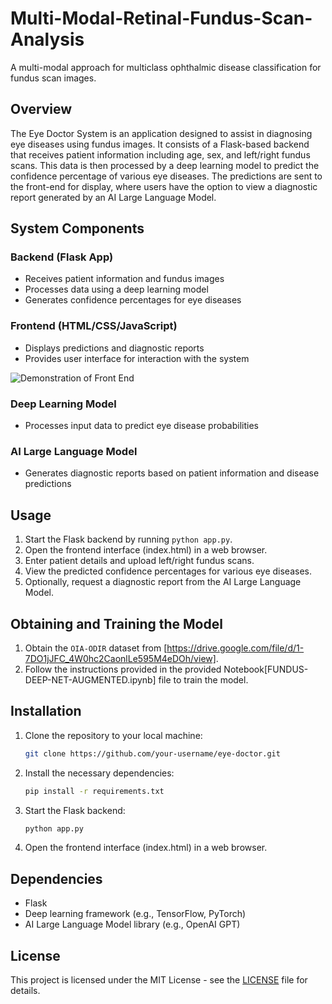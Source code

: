 # Multi-Modal-Retinal-Fundus-Scan-Analysis
A multi-modal approach for multiclass ophthalmic disease classification for fundus scan images.
## Overview
The Eye Doctor System is an application designed to assist in diagnosing eye diseases using fundus images. It consists of a Flask-based backend that receives patient information including age, sex, and left/right fundus scans. This data is then processed by a deep learning model to predict the confidence percentage of various eye diseases. The predictions are sent to the front-end for display, where users have the option to view a diagnostic report generated by an AI Large Language Model.

## System Components
### Backend (Flask App)
- Receives patient information and fundus images
- Processes data using a deep learning model
- Generates confidence percentages for eye diseases

### Frontend (HTML/CSS/JavaScript)
- Displays predictions and diagnostic reports
- Provides user interface for interaction with the system

![Demonstration of Front End](ezgif-6-c5f60fb3c1.gif)

### Deep Learning Model
- Processes input data to predict eye disease probabilities

### AI Large Language Model
- Generates diagnostic reports based on patient information and disease predictions

## Usage
1. Start the Flask backend by running `python app.py`.
2. Open the frontend interface (index.html) in a web browser.
3. Enter patient details and upload left/right fundus scans.
4. View the predicted confidence percentages for various eye diseases.
5. Optionally, request a diagnostic report from the AI Large Language Model.

## Obtaining and Training the Model
1. Obtain the `OIA-ODIR` dataset from [https://drive.google.com/file/d/1-7DO1jJFC_4W0hc2CaonlLe595M4eDOh/view].
2. Follow the instructions provided in the provided Notebook[FUNDUS-DEEP-NET-AUGMENTED.ipynb] file to train the model.

## Installation
1. Clone the repository to your local machine:
   ```bash
   git clone https://github.com/your-username/eye-doctor.git
   ```
2. Install the necessary dependencies:
   ```bash
   pip install -r requirements.txt
   ```
3. Start the Flask backend:
   ```bash
   python app.py
   ```
4. Open the frontend interface (index.html) in a web browser.

## Dependencies
- Flask
- Deep learning framework (e.g., TensorFlow, PyTorch)
- AI Large Language Model library (e.g., OpenAI GPT)

## License
This project is licensed under the MIT License - see the [LICENSE](LICENSE) file for details.
